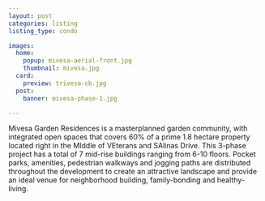 ```yaml
---
layout: post
categories: listing
listing_type: condo

images:
  home:
    popup: mivesa-aerial-front.jpg
    thumbnail: mivesa.jpg
  card:
    preview: trivesa-cb.jpg
  post:
    banner: mivesa-phase-1.jpg

---
```


Mivesa Garden Residences is a masterplanned garden community, with integrated open spaces that covers 60% of a prime 1.8 hectare property located right in the MIddle of VEterans and SAlinas Drive. This 3-phase project has a total of 7 mid-rise buildings ranging from 6-10 floors. Pocket parks, amenities, pedestrian walkways and jogging paths are distributed throughout the development to create an attractive landscape and provide an ideal venue for neighborhood building, family-bonding and healthy-living.